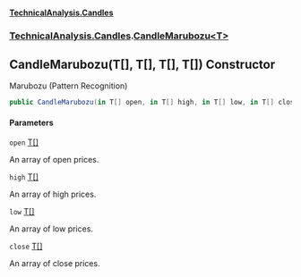 #### [TechnicalAnalysis\.Candles](Atypical.TechnicalAnalysis.Candles.md 'Atypical\.TechnicalAnalysis\.Candles')
### [TechnicalAnalysis\.Candles](Atypical.TechnicalAnalysis.Candles.md#TechnicalAnalysis.Candles 'TechnicalAnalysis\.Candles').[CandleMarubozu&lt;T&gt;](CandleMarubozu_T_.md 'TechnicalAnalysis\.Candles\.CandleMarubozu\<T\>')

## CandleMarubozu\(T\[\], T\[\], T\[\], T\[\]\) Constructor

Marubozu \(Pattern Recognition\)

```csharp
public CandleMarubozu(in T[] open, in T[] high, in T[] low, in T[] close);
```
#### Parameters

<a name='TechnicalAnalysis.Candles.CandleMarubozu_T_.CandleMarubozu(T[],T[],T[],T[]).open'></a>

`open` [T](CandleMarubozu_T_.md#TechnicalAnalysis.Candles.CandleMarubozu_T_.T 'TechnicalAnalysis\.Candles\.CandleMarubozu\<T\>\.T')[\[\]](https://docs.microsoft.com/en-us/dotnet/api/System.Array 'System\.Array')

An array of open prices\.

<a name='TechnicalAnalysis.Candles.CandleMarubozu_T_.CandleMarubozu(T[],T[],T[],T[]).high'></a>

`high` [T](CandleMarubozu_T_.md#TechnicalAnalysis.Candles.CandleMarubozu_T_.T 'TechnicalAnalysis\.Candles\.CandleMarubozu\<T\>\.T')[\[\]](https://docs.microsoft.com/en-us/dotnet/api/System.Array 'System\.Array')

An array of high prices\.

<a name='TechnicalAnalysis.Candles.CandleMarubozu_T_.CandleMarubozu(T[],T[],T[],T[]).low'></a>

`low` [T](CandleMarubozu_T_.md#TechnicalAnalysis.Candles.CandleMarubozu_T_.T 'TechnicalAnalysis\.Candles\.CandleMarubozu\<T\>\.T')[\[\]](https://docs.microsoft.com/en-us/dotnet/api/System.Array 'System\.Array')

An array of low prices\.

<a name='TechnicalAnalysis.Candles.CandleMarubozu_T_.CandleMarubozu(T[],T[],T[],T[]).close'></a>

`close` [T](CandleMarubozu_T_.md#TechnicalAnalysis.Candles.CandleMarubozu_T_.T 'TechnicalAnalysis\.Candles\.CandleMarubozu\<T\>\.T')[\[\]](https://docs.microsoft.com/en-us/dotnet/api/System.Array 'System\.Array')

An array of close prices\.
